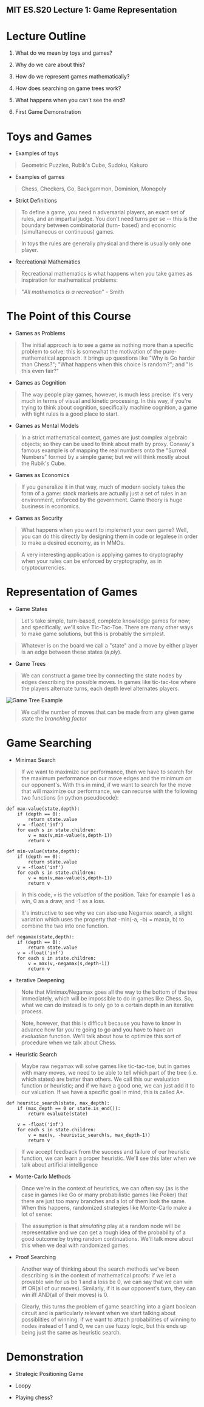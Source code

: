 MIT ES.S20 Lecture 1: Game Representation
-------

# Lecture Outline

1. What do we mean by toys and games?

2. Why do we care about this?

3. How do we represent games mathematically?

4. How does searching on game trees work?

5. What happens when you can't see the end?

6. First Game Demonstration

# Toys and Games

+ Examples of toys

> Geometric Puzzles, Rubik's Cube, Sudoku, Kakuro

+ Examples of games

> Chess, Checkers, Go, Backgammon, Dominion, Monopoly

+ Strict Definitions

> To define a game, you need n adversarial players, an exact
> set of rules, and an impartial judge. You don't need turns
> per se -- this is the boundary between combinatorial (turn-
> based) and economic (simultaneous or continuous) games.

> In toys the rules are generally physical and there is usually
> only one player.

+ Recreational Mathematics

> Recreational mathematics is what happens when you take games
> as inspiration for mathematical problems:

> "_All mathematics is a recreation_" - Smith

# The Point of this Course

+ Games as Problems

> The initial approach is to see a game as nothing more than
> a specific problem to solve: this is somewhat the motivation
> of the pure-mathematical approach. It brings up questions like
> "Why is Go harder than Chess?"; "What happens when this choice
> is random?"; and "Is this even fair?"

+ Games as Cognition

> The way people play games, however, is much less precise: it's
> very much in terms of visual and kinetic processing. In this way,
> if you're trying to think about cognition, specifically machine
> cognition, a game with tight rules is a good place to start.

+ Games as Mental Models

> In a strict mathematical context, games are just complex
> algebraic objects; so they can be used to think about math by
> proxy. Conway's famous example is of mapping the real numbers
> onto the "Surreal Numbers" formed by a simple game; but we
> will think mostly about the Rubik's Cube.

+ Games as Economics

> If you generalize it in that way, much of modern society takes
> the form of a game: stock markets are actually just a set of
> rules in an environment, enforced by the government. Game theory
> is huge business in economics.

+ Games as Security

> What happens when you want to implement your own game? Well, 
> you can do this directly by designing them in code or legalese
> in order to make a desired economy, as in MMOs.

> A very interesting application is applying games to cryptography
> when your rules can be enforced by cryptography, as in
> cryptocurrencies.

# Representation of Games

+ Game States

> Let's take simple, turn-based, complete knowledge games for now;
> and specifically, we'll solve Tic-Tac-Toe. There are many other
> ways to make game solutions, but this is probably the simplest.

> Whatever is on the board we call a "state" and a move by either
> player is an edge between these states (a _ply_).

+ Game Trees

> We can construct a game tree by connecting the state nodes by
> edges describing the possible moves. In games like tic-tac-toe
> where the players alternate turns, each depth level alternates
> players.

![Game Tree Example](tree.png)

> We call the number of moves that can be made from any given game
> state the _branching factor_

# Game Searching

+ Minimax Search

> If we want to maximize our performance, then we have to search
> for the maximum performance on our move edges and the minimum
> on our opponent's. With this in mind, if we want to search for
> the move that will maximize our performance, we can recurse
> with the following two functions (in python pseudocode):

```
def max-value(state,depth):
    if (depth == 0):
        return state.value
    v = -float('inf')
    for each s in state.children:
        v = max(v,min-value(s,depth-1))
        return v

def min-value(state,depth):
    if (depth == 0):
        return state.value
    v = -float('inf')
    for each s in state.children:
        v = min(v,max-value(s,depth-1))
        return v
```

> In this code, `v` is the _valuation_ of the position. Take for example
> 1 as a win, 0 as a draw, and -1 as a loss.

> It's instructive to see why we can also use Negamax search, a slight
> variation which uses the property that -min(-a, -b) = max(a, b) to
> combine the two into one function.

```
def negamax(state,depth):
    if (depth == 0):
        return state.value
    v = -float('inf')
    for each s in state.children:
        v = max(v,-negamax(s,depth-1))
        return v
```

+ Iterative Deepening

> Note that Minimax/Negamax goes all the way to the bottom of the tree
> immediately, which will be impossible to do in games like Chess. So,
> what we can do instead is to only go to a certain depth in an
> iterative process.

> Note, however, that this is difficult because you have to know in
> advance how far you're going to go and you have to have an _evaluation_
> function. We'll talk about how to optimize this sort of procedure when
> we talk about Chess.

+ Heuristic Search

> Maybe raw negamax will solve games like tic-tac-toe, but in games with
> many moves, we need to be able to tell which part of the tree (i.e.
> which states) are better than others. We call this our evaluation function
> or heuristic; and if we have a good one, we can just add it to our
> valuation. If we have a specific goal in mind, this is called A\*.

```
def heurstic_search(state, max_depth):
    if (max_depth == 0 or state.is_end()):
        return evaluate(state)

    v = -float('inf')
    for each s in state.children:
        v = max(v, -heuristic_search(s, max_depth-1))
        return v
```

> If we accept feedback from the success and failure of our heuristic function,
> we can learn a proper heuristic. We'll see this later when we talk about
> artificial intelligence

+ Monte-Carlo Methods

> Once we're in the context of heuristics, we can often say (as is the case in games
> like Go or many probabilistic games like Poker) that there are just too many
> branches and a lot of them look the same. When this happens, randomized strategies
> like Monte-Carlo make a lot of sense:

> The assumption is that _simulating_ play at a random node will be representative
> and we can get a rough idea of the probability of a good outcome by trying
> random continuations. We'll talk more about this when we deal with randomized
> games.

+ Proof Searching

> Another way of thinking about the search methods we've been describing is in the
> context of mathematical proofs: if we let a provable win for us be 1 and a loss
> be 0, we can say that we can win iff OR(all of our moves). Similarly, if it is
> our opponent's turn, they can win iff AND(all of their moves) is 0.

> Clearly, this turns the problem of game searching into a giant boolean circuit
> and is particularly relevant when we start talking about possiblities of winning.
> If we want to attach probabilities of winning to nodes instead of 1 and 0, we
> can use fuzzy logic, but this ends up being just the same as heuristic search.

# Demonstration

+ Strategic Positioning Game

+ Loopy

+ Playing chess?

